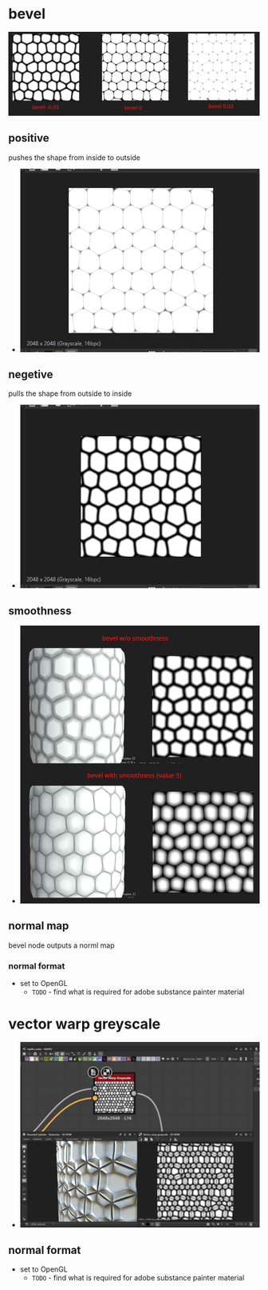 # bevel

<img src="./images/effects-nodes/bevel-node.png">

## positive

pushes the shape from inside to outside

- <img src="./images/effects-nodes/bevel-node-positive.gif">

## negetive

pulls the shape from outside to inside

- <img src="./images/effects-nodes/bevel-node-negetive.gif">

## smoothness

- <img src="./images/effects-nodes/bevel-node-smoothness.png">

## normal map

bevel node outputs a norml map

### normal format

- set to OpenGL
  - `TODO` - find what is required for adobe substance painter material

# vector warp greyscale

- <img src="./images/effects-nodes/vector-warp-greyscale.png">

## normal format

- set to OpenGL
  - `TODO` - find what is required for adobe substance painter material
